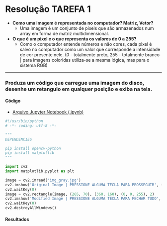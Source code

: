 # Resolução TAREFA 1

- **Como uma imagem é representada no computador? Matriz, Vetor?**
  - Uma imagem é um conjunto de pixels que são armazenados num array em forma de matriz multidimensional.
- **O que é um pixel e o que representa os valores de 0 a 255?**
  - Como o computador entende números e não cores, cada pixel é salvo no computador como um valor que corresponde a intensidade de cor presente nele. (0 - totalmente preto, 255 - totalmente branco | para imagens coloridas utiliza-se a mesma lógica, mas para o sistema RGB)
----

###  Produza um código que carregue uma imagem do disco, desenhe um retangulo em qualquer posição e exiba na tela.

#### Código

- [Arquivo Jupyter Notebook (.ipynb)](https://github.com/mrslima/PUC_BCC/blob/main/opencv/jupyter-code.ipynb)

```python
#!/usr/bin/python
# -*- coding: utf-8 -*-

"""
DEPENDENCIES

pip install opencv-python
pip install matplotlib
"""

import cv2
import matplotlib.pyplot as plt

image = cv2.imread('img_gray.jpg')
cv2.imshow('Original Image | PRESSIONE ALGUMA TECLA PARA PROSSEGUIR', image)
cv2.waitKey(0)
image = cv2.rectangle(image, (265, 70), (360, 160), (0, 0, 255), 2)
cv2.imshow('Modified Image | PRESSIONE ALGUMA TECLA PARA FECHAR TUDO', image)
cv2.waitKey(0)
cv2.destroyAllWindows()

```

#### Resultados
